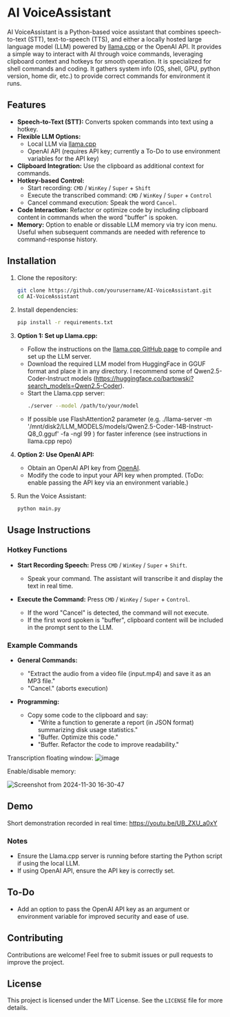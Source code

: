 
# AI VoiceAssistant

AI VoiceAssistant is a Python-based voice assistant that combines speech-to-text (STT), text-to-speech (TTS), and either a locally hosted large language model (LLM) powered by [llama.cpp](https://github.com/ggerganov/llama.cpp) or the OpenAI API. It provides a simple way to interact with AI through voice commands, leveraging clipboard context and hotkeys for smooth operation. 
It is specialized for shell commands and coding. It gathers system info (OS, shell, GPU, python version, home dir, etc.) to provide correct commands for environment it runs.

## Features
- **Speech-to-Text (STT):** Converts spoken commands into text using a hotkey.
- **Flexible LLM Options:**
  - Local LLM via [llama.cpp](https://github.com/ggerganov/llama.cpp)
  - OpenAI API (requires API key; currently a To-Do to use environment variables for the API key)
- **Clipboard Integration:** Use the clipboard as additional context for commands.
- **Hotkey-based Control:** 
  - Start recording: `CMD` / `WinKey` / `Super` + `Shift`
  - Execute the transcribed command: `CMD` / `WinKey` / `Super` + `Control`
  - Cancel command execution: Speak the word `Cancel`.
- **Code Interaction:** Refactor or optimize code by including clipboard content in commands when the word "buffer" is spoken.
- **Memory:** Option to enable or dissable LLM memory via try icon menu. Useful when subsequent commands are needed with reference to command-response history.

## Installation

1. Clone the repository:
   ```bash
   git clone https://github.com/yourusername/AI-VoiceAssistant.git
   cd AI-VoiceAssistant
   ```

2. Install dependencies:
   ```bash
   pip install -r requirements.txt
   ```

3. **Option 1: Set up Llama.cpp:**
   - Follow the instructions on the [llama.cpp GitHub page](https://github.com/ggerganov/llama.cpp) to compile and set up the LLM server.
   - Download the required LLM model from HuggingFace in GGUF format and place it in any directory. I recommend some of Qwen2.5-Coder-Instruct models (https://huggingface.co/bartowski?search_models=Qwen2.5-Coder).
   - Start the Llama.cpp server:
     ```bash
     ./server --model /path/to/your/model
     ```
   - If possible use FlashAttention2 parameter (e.g. ./llama-server -m '/mnt/disk2/LLM_MODELS/models/Qwen2.5-Coder-14B-Instruct-Q8_0.gguf' -fa -ngl 99 ) for faster inference (see instructions in llama.cpp repo)

4. **Option 2: Use OpenAI API:**
   - Obtain an OpenAI API key from [OpenAI](https://openai.com).
   - Modify the code to input your API key when prompted. (ToDo: enable passing the API key via an environment variable.)

5. Run the Voice Assistant:
   ```bash
   python main.py
   ```

## Usage Instructions

### Hotkey Functions
- **Start Recording Speech:** Press `CMD` / `WinKey` / `Super` + `Shift`.
  - Speak your command. The assistant will transcribe it and display the text in real time.
  
- **Execute the Command:** Press `CMD` / `WinKey` / `Super` + `Control`.
  - If the word "Cancel" is detected, the command will not execute.
  - If the first word spoken is "buffer", clipboard content will be included in the prompt sent to the LLM.

### Example Commands
- **General Commands:**
  - "Extract the audio from a video file (input.mp4) and save it as an MP3 file."
  - "Cancel." (aborts execution)
  
- **Programming:**
  - Copy some code to the clipboard and say:
    - "Write a function to generate a report (in JSON format) summarizing disk usage statistics." 
    - "Buffer. Optimize this code."
    - "Buffer. Refactor the code to improve readability."

Transcription floating window:
![image](https://github.com/user-attachments/assets/b5caab28-6ec6-459a-9b47-861a653e69d7)

Enable/disable memory:

![Screenshot from 2024-11-30 16-30-47](https://github.com/user-attachments/assets/2754af6d-0626-49d3-ae48-a0778607186c)


## Demo

Short demonstration recorded in real time: https://youtu.be/UB_ZXU_a0xY

### Notes
- Ensure the Llama.cpp server is running before starting the Python script if using the local LLM.
- If using OpenAI API, ensure the API key is correctly set.

## To-Do
- Add an option to pass the OpenAI API key as an argument or environment variable for improved security and ease of use.

## Contributing
Contributions are welcome! Feel free to submit issues or pull requests to improve the project.

## License
This project is licensed under the MIT License. See the `LICENSE` file for more details.

